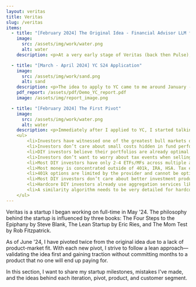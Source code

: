 ```yaml
---
layout: veritas
title: Veritas
slug: /veritas
items:
  - title: "[February 2024] The Original Idea - Financial Advisor LLM for Retail Investors"
    image:
      src: /assets/img/work/water.png
      alt: water
    description: <p>At a very early stage of Veritas (back then Pulse), I concluded that general-purpose LLMs were not great at answering domain-specific questions and accessing niche information online. In my view, the future lay in fine-tuning/retraining on data from specific tasks, rather than on scraped data from all over the Internet.</p> <p>Since I was mainly interested in Quant Finance, I started testing open-source models to see how they'd answer questions on portfolio allocation, stochastic modeling, finance/economic theories, trading considerations, and more. As expected, the results were too generic and lacked good references. My initial idea was to build an AI financial advisor by simply taking an open-source LLM and fine-tuning it using relevant websites, books, forums, and articles.</p> <p>I started by using Alpaca LoRA 4-bit and quickly noticed some performance issues and hallucinations when using the 7B model. Using LoRA outside of Alpaca seemed like a lot of friction back then. Alpaca was not as good as GPT-4 or Mistral's large model. I met someone who recommended using RAG (Retrieval Augmented Generation) with AnythingLLM to quickly eliminate any product risk. AnythingLLM is a nice UI where a user can emulate a domain-specific database by uploading PDFs, text files, etc., which the model of your choice will refer to in the answers.</p> <p>Now that the product risk had been removed, the billion-dollar question was if there was a market for it...</p>

  - title: "[March - April 2024] YC S24 Application"
    image:
      src: /assets/img/work/sand.png
      alt: sand
    description: <p>The idea to apply to YC came to me around January - February 2024, and luckily, I had plenty of time to prepare before the deadline. Knowing the challenges of startups, my first priority was to find the right cofounder. Despite tapping into my network, changing cities frequently meant I didn't know many technical people in Austin.</p> <p>While long-distance collaboration can work, I felt that in-person interactions were crucial for a startup's success. Many of my friends faced legal constraints due to visas and permits, and those without such issues were hesitant to join a venture without proven market fit.</p> <p>I didn't give up and registered on the YC co-founder matching platform, starting to "date" potential co-founders here in Austin. Soon after, I found a solid CTO, and we began working together. We brainstormed different ideas, read case studies, shared insights into LLMs, focusing on finding an "acute and frequent" problem.</p> <p>Among many case studies, I remember reading about <a href="https://www.news.aakashg.com/p/rocket-plus-truebill">Truebill's story</a>, thinking that their idea was genius and simple—cancel useless subscriptions and/or negotiate new rates. I got super inspired by this and immediately suggested we build Truebill for financial products. Asset managers charge investors a monthly "subscription" for investing in their product, also known as a management fee. The idea was to look into your portfolio (multiple investment accounts), analyze how much you're paying for an ETF/Mutual Fund, and recommend the most similar product at a lower cost.</p> <p>Our prototype collected your investment data through Excel/Plaid and provided an actionable report showing if you're overpaying for a given category. Think of the S&P 500 index; the most liquid S&P 500 ETF is SPY, which charges you 0.09%. There is an alternative four times cheaper—SPLG, a tracking index ETF by State Street that charges 0.02%. Both ETFs perform the exact same function, and even though SPLG is less liquid, it shouldn't matter if you're investing long-term. Thus, there is a clear, cost-effective solution to your problem.</p> <p>A few weeks before the application deadline, I realized that the partnership with the CTO was not working out, so I decided to build the prototype myself and apply solo. I quickly developed an MVP in three weeks and even added a custom-made chatbot to follow up on the recommendations. The pipeline was &quot;share your holdings -&gt; get a report showing how much you can save -&gt; follow up on the recommendations with an AI chatbot.&quot; The demo worked well, and <a href= "https://www.youtube.com/watch?v=AmulLoHprgk">I recorded a 3-minute video for YC</a> and sent my application. </p>
    pdf_report: /assets/pdf/Demo_YC_report.pdf
    image: /assets/img/report_image.png

  - title: "[February 2024] The First Pivot"
    image:
      src: /assets/img/work/water.png
      alt: water
    description: <p>Immediately after I applied to YC, I started talking to customers (should've done it the other way around). I desperately wanted to validate the market for what I believed was an acute problem. Who doesn’t want to cut costs in their portfolios?</p><p>Following Steve Blank’s approach, my initial hypothesis was that DIY investors with high savings rates often don't know if they are investing in the cheapest and best-performing products for their strategy. This could be due to Google SEO, lack of time to research each fund, inability to receive financial advice, and too much friction on fund comparison websites. I also tested my market on account aggregation, assuming investors struggle to manage multiple accounts separately. Thus, the customer discovery began.</p><p>Initially, I spoke with people I knew well and paid little attention to segmenting my audience—a mistake. In the first week, I had 40 conversations with a "diverse" group -  DIY investors, those not investing in the market, employees with compliance restrictions, people near retirement, and those outsourcing their financial journey to a CFP/FA. My interview notebook became a mess with conflicting opinions, making it hard to find a clear signal.</p><p>The interview process was too formal as I followed Steve Blank’s book. After reading The Mom Test, I made the conversations more casual. A formal interview setup made customers feel too rigid and uncomfortable. I developed a better interview structure by looking for anchors, pain points, asking open-ended questions, and seeking specific past examples. I stopped wasting time on people who opened with “I don’t invest in the market.” It was hard for my ego to accept that not everyone needed my service, but I learned to focus on those who did. I began ending meetups quickly if it was clear the person didn’t have the problem I was addressing.</p><p>After the first week, I came across a YC video and decided to segment the market more precisely since I wasn’t making progress. Every conversation felt lukewarm. PMF should feel like stepping on a landmine. “Find the customer with their hair on fire and offer them a brick to put it out.”</p><p>I identified that 35-45-year-old FIRE DIY investors from tech would likely be interested. Since I didn't know anyone in this category, I started connecting with people on LinkedIn, using InMails and short intros to secure video chats on Zoom. My conversion ratio was less than 0.5%, which felt disheartening. Out of 400 messages, only two people talked to me, one of whom wanted to be a cofounder. That didn’t feel right, so I started DMing relevant people from subreddits. I created an AI chatbot to scrape subreddits, verify users, and check for real issues with management fees and aggregation. Out of 300 messages and 60+ textual conversations, only one person hopped on a call. I had good chats with people on Reddit but heavily discounted those datapoints as per The Mom Test. People don’t want to give up their anonymity on Reddit, which I misjudged.</p><p>I decided to stop after 50 conversations. Seeing no traction and having spent two weeks glued to my laptop, I decided to pivot. Here are the main reasons why.</p>
    <ul>
        <li>Investors have witnessed one of the greatest bull markets of all time.</li>
        <li>Investors don’t care about small costs hidden in fund performance.</li>
        <li>DIY investors believe their portfolios are already optimal.</li>
        <li>Investors don’t want to worry about tax events when selling, even in tax-shielded accounts.</li>
        <li>Most DIY investors have only 2-4 ETFs/MFs across multiple accounts.</li>
        <li>Most money is concentrated outside of 401k, IRA, HSA. Tax events would be a huge burden.</li>
        <li>401k options are limited by the provider and cannot be optimized.</li>
        <li>Most DIY investors don’t care about better investment products if they’re already with Fidelity, Blackrock, or Vanguard.</li>
        <li>Hardcore DIY investors already use aggregation services like Quicken/Empower.</li>
        <li>A similarity algorithm needs to be very detailed for hardcore DIY investors.</li>
    </ul>
---
```


<p>
Veritas is a startup I began working on full-time in May '24. The philosophy behind the startup is influenced by three books: The Four Steps to the Epiphany by Steve Blank, The Lean Startup by Eric Ries, and The Mom Test by Rob Fitzpatrick.
</p>

<p>
As of June '24, I have pivoted twice from the original idea due to a lack of product-market fit. With each new pivot, I strive to follow a lean approach—validating the idea first and gaining traction without committing months to a product that no one will end up paying for.</p> <p>In this section, I want to share my startup milestones, mistakes I've made, and the ideas behind each iteration, pivot, product, and customer segment.
</p>
